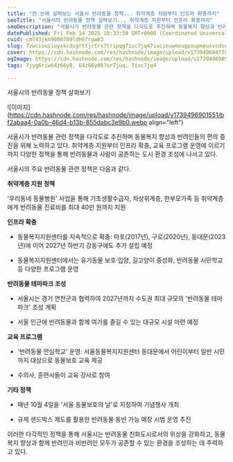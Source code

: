 ```yaml
---
title: "한 눈에 살펴보는 서울시 반려동물 정책... 취약계층 지원부터 인프라 확충까지"
seoTitle: "서울시의 반려동물 정책 살펴보기... 취약계층 지원부터 인프라 확충까지"
seoDescription: "서울시가 반려동물 관련 정책을 다각도로 추진하며 동물복지 향상과 반려인들의 편의 증진을 위해 노력하고 있다. 취약계층 지원부터 인프라 확충, 교육 프로그램 운영에 이르기까지 다양한 정책을 통해 반려동물과 사람이 공존하는 도시 환경 조성에 나서고 있다."
datePublished: Fri Feb 14 2025 10:33:59 GMT+0000 (Coordinated Universal Time)
cuid: cm743jkm9000709ldh6frgw83
slug: 7zwciouiioyxkcdsgrttjrtrs7tripqg7isc7jq47iuciouwmougpoupmeusvcdsojxssyuuli4g7leo7jw96roe7li1ioyngoybkou2go2escdsnbjtlitrnbwg7zmv7lap6rmm7kea
cover: https://cdn.hashnode.com/res/hashnode/image/upload/v1739496947784/1cf88755-c019-403f-93f1-c904c31a0065.webp
ogImage: https://cdn.hashnode.com/res/hashnode/image/upload/v1739496989550/93399470-bc98-42ba-8047-cfe4a887256b.webp
tags: 7jyg6riw64z66y8, 64z66y867or7juq, 7isc7jq4

---
```


서울시의 반려동물 정책 살펴보기

![이미지](https://cdn.hashnode.com/res/hashnode/image/upload/v1739496901551/bf2abaa4-0a0b-46d4-b13b-855dabc3e9b0.webp align="left")

서울시가 반려동물 관련 정책을 다각도로 추진하며 동물복지 향상과 반려인들의 편의 증진을 위해 노력하고 있다. 취약계층 지원부터 인프라 확충, 교육 프로그램 운영에 이르기까지 다양한 정책을 통해 반려동물과 사람이 공존하는 도시 환경 조성에 나서고 있다.

서울시의 주요 반려동물 관련 정책은 다음과 같다.

**취약계층 지원 정책**

'우리동네 동물병원' 사업을 통해 기초생활수급자, 차상위계층, 한부모가족 등 취약계층에게 반려동물 진료비를 최대 40만 원까지 지원

**인프라 확충**

* 동물복지지원센터를 지속적으로 확충: 마포(2017년), 구로(2020년), 동대문(2023년)에 이어 2027년 하반기 강동구에도 추가 설립 예정
    
* 동물복지지원센터에서는 유기동물 보호·입양, 길고양이 중성화, 반려동물 시민학교 등 다양한 프로그램 운영
    

**반려동물 테마파크 조성**

* 서울시는 경기 연천군과 협력하여 2027년까지 수도권 최대 규모의 '반려동물 테마파크' 조성 계획
    
* 서울 인근에 반려동물과 함께 여가를 즐길 수 있는 대규모 시설 마련 예정
    

**교육 프로그램**

* '반려동물 안심학교' 운영: 서울동물복지지원센터 동대문에서 어린이부터 일반 시민까지 대상으로 동물보호 교육 제공
    
* 수의사, 훈련사들이 교육 강사로 참여
    

**기타 정책**

* 매년 10월 4일을 '서울 동물보호의 날'로 지정하여 기념행사 개최
    
* 규제 샌드박스 제도를 활용한 반려동물 동반 가능 매장 시범 운영 추진
    

이러한 다각적인 정책을 통해 서울시는 반려동물 친화도시로서의 위상을 강화하고, 동물복지 향상과 함께 반려인과 비반려인 모두가 공존할 수 있는 환경을 조성하는 데 주력하고 있다.